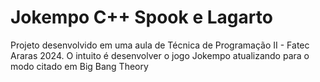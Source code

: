 # Jokempo C++ Spook e Lagarto
Projeto desenvolvido em uma aula de Técnica de Programação II - Fatec Araras 2024. O intuito é desenvolver o jogo Jokempo atualizando para o modo citado em Big Bang Theory
